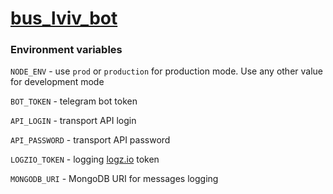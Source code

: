 # [bus_lviv_bot](https://t.me/bus_lviv_bot)

### Environment variables

`NODE_ENV` - use `prod` or `production` for production mode. Use any other value for development mode

`BOT_TOKEN` - telegram bot token

`API_LOGIN` - transport API login

`API_PASSWORD` - transport API password

`LOGZIO_TOKEN` - logging [logz.io](https://logz.io/) token

`MONGODB_URI` - MongoDB URI for messages logging